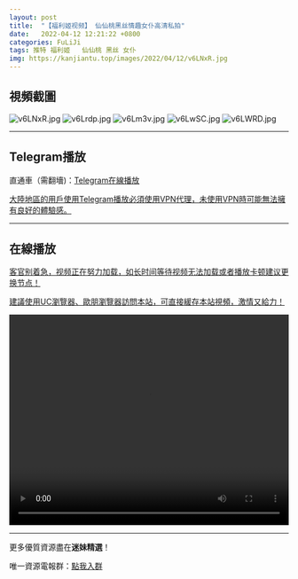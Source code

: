 ```yaml
---
layout: post
title:  "【福利姬视频】 仙仙桃黑丝情趣女仆高清私拍"
date:   2022-04-12 12:21:22 +0800
categories: FuLiJi
tags: 推特 福利姬   仙仙桃 黑丝 女仆
img: https://kanjiantu.top/images/2022/04/12/v6LNxR.jpg
---
```



## 視頻截圖

![v6LNxR.jpg](https://kanjiantu.top/images/2022/04/12/v6LNxR.jpg)
![v6Lrdp.jpg](https://kanjiantu.top/images/2022/04/12/v6Lrdp.jpg)
![v6Lm3v.jpg](https://kanjiantu.top/images/2022/04/12/v6Lm3v.jpg)
![v6LwSC.jpg](https://kanjiantu.top/images/2022/04/12/v6LwSC.jpg)
![v6LWRD.jpg](https://kanjiantu.top/images/2022/04/12/v6LWRD.jpg)

* * *
## Telegram播放

直通車（需翻墻)：[Telegram在線播放](https://t.me/mimeijingxuan/634)

<u>大陸地區的用戶使用Telegram播放必須使用VPN代理，未使用VPN時可能無法擁有良好的體驗感。</u> 
* * *
## 在線播放
<u>客官别着急，视频正在努力加载，如长时间等待视频无法加载或者播放卡顿建议更换节点！</u>

<u>建議使用UC瀏覽器、歐朋瀏覽器訪問本站，可直接緩存本站視頻，激情又給力！</u>
<center><video src="https://cdn.publer.io/uploads/videos/6251b66adb279740e76d8b24/d18e28c3f145c0b551f9b4b577fe2a38.mp4" width="100%" height="380px" controls="controls"></video></center>

* * *
更多優質資源盡在**迷妹精選**！

唯一資源電報群：[點我入群](https://t.me/mimeijingxuan)


